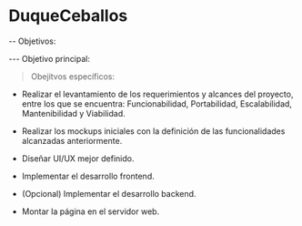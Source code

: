 # DuqueCeballos

-- Objetivos:

--- Objetivo principal: 


> Obejitvos específicos:

- Realizar el levantamiento de los requerimientos y alcances del proyecto, entre los que se encuentra: Funcionabilidad, Portabilidad, Escalabilidad, Mantenibilidad y Viabilidad.

- Realizar los mockups iniciales con la definición de las funcionalidades alcanzadas anteriormente.

- Diseñar UI/UX mejor definido.

- Implementar el desarrollo frontend.

- (Opcional) Implementar el desarrollo backend.

- Montar la página en el servidor web.

